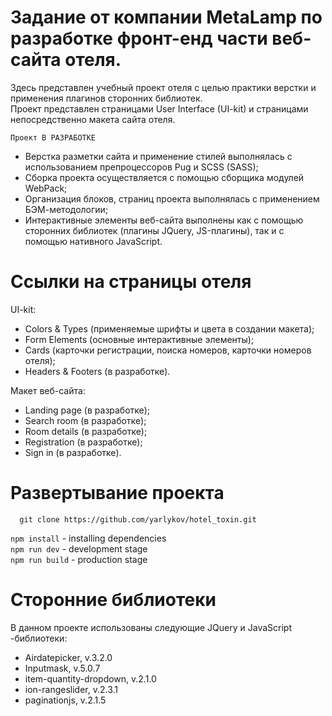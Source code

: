 # Задание от компании MetaLamp по разработке фронт-енд части веб-сайта отеля.
Здесь представлен учебный проект отеля с целью практики верстки и применения плагинов сторонних библиотек.<br/>
Проект представлен страницами User Interface (UI-kit) и страницами непосредственно макета сайта отеля.<br/>
```
Проект В РАЗРАБОТКЕ
```
- Верстка разметки сайта и применение стилей выполнялась с использованием препроцессоров Pug и SCSS (SASS);
- Сборка проекта осуществляется с помощью сборщика модулей WebPack;
- Организация блоков, страниц проекта выполнялась с применением БЭМ-методологии;
- Интерактивные элементы веб-сайта выполнены как с помощью сторонних библиотек (плагины JQuery, JS-плагины), так и с помощью нативного JavaScript.

# Ссылки на страницы отеля

UI-kit:
- Colors & Types (применяемые шрифты и цвета в создании макета);
- Form Elements (основные интерактивные элементы);
- Cards (карточки регистрации, поиска номеров, карточки номеров отеля);
- Headers & Footers (в разработке).

Макет веб-сайта:
- Landing page (в разработке);
- Search room (в разработке);
- Room details (в разработке);
- Registration (в разработке);
- Sign in (в разработке).

# Развертывание проекта
```
  git clone https://github.com/yarlykov/hotel_toxin.git
```
``` npm install ``` - installing dependencies <br/>
``` npm run dev ``` - development stage <br/>
``` npm run build ``` - production stage <br/>

# Сторонние библиотеки
В данном проекте использованы следующие JQuery и JavaScript -библиотеки:
- Airdatepicker, v.3.2.0
- Inputmask, v.5.0.7
- item-quantity-dropdown, v.2.1.0
- ion-rangeslider, v.2.3.1
- paginationjs, v.2.1.5
